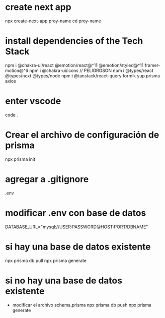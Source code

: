 # create next app
npx create-next-app proy-name
cd proy-name

# install dependencies of the Tech Stack
npm i @chakra-ui/react @emotion/react@^11 @emotion/styled@^11 framer-motion@^6
npm i @chakra-ui/icons  // PELIGROSON
npm i @types/react @types/next @types/node 
npm i @tanstack/react-query formik yup prisma axios

# enter vscode
code .

# Crear el archivo de configuración de prisma
npx prisma init

# agregar a .gitignore
.env

# modificar .env con base de datos
DATABASE_URL="mysql://USER:PASSWORD@HOST:PORT/DBNAME"

# si hay una base de datos existente
npx prisma db pull
npx prisma generate

# si no hay una base de datos existente
- modificar el archivo schema.prisma
npx prisma db push
npx prisma generate